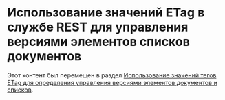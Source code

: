 
# Использование значений ETag в службе REST для управления версиями элементов списков документов

Этот контент был перемещен в раздел  [Использование значений тегов ETag для определения управления версиями элементов документов и списков](working-with-lists-and-list-items-with-rest.md#Etag).




